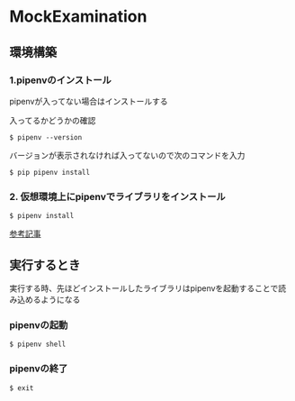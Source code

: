 # MockExamination

## 環境構築

### 1.pipenvのインストール

pipenvが入ってない場合はインストールする

入ってるかどうかの確認

```shell-session
$ pipenv --version
```

バージョンが表示されなければ入ってないので次のコマンドを入力

```shell-session
$ pip pipenv install
```

### 2. 仮想環境上にpipenvでライブラリをインストール

```shell-session
$ pipenv install
```

[参考記事](https://qiita.com/y-tsutsu/items/54c10e0b2c6b565c887a)

## 実行するとき

実行する時、先ほどインストールしたライブラリはpipenvを起動することで読み込めるようになる

### pipenvの起動

```shell-session
$ pipenv shell
```

### pipenvの終了

```shell-session
$ exit
```

